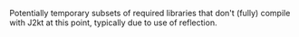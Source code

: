 Potentially temporary subsets of required libraries that don't (fully) compile
with J2kt at this point, typically due to use of reflection.